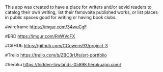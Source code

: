 This app was created to have a place for writers and/or advid readers to catalog their own writing, list their famovoite published works, or list places in public spaces good for writing or having book clubs. 


#wireframe https://imgur.com/34wuCgF

#ERD https://imgur.com/RnWVcFX

#GitHUb https://github.com/CCowens93/project-3

#Trello https://trello.com/b/ZBC3rUfe/art-portfolio

#heroku https://hidden-lowlands-05898.herokuapp.com/